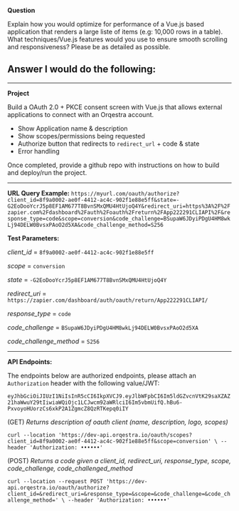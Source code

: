 **Question**

Explain how you would optimize for performance of a Vue.js based application that renders a large liste of items (e.g: 10,000 rows in a table). What techniques/Vue.js features would you use to ensure smooth scrolling and responsiveness? Please be as detailed as possible.

**Answer**
I would do the following:
- 

---

**Project**

Build a OAuth 2.0 + PKCE consent screen with Vue.js that allows external applications to connect with an Orqestra account.


- Show Application name & description
- Show scopes/permissions being requested
- Authorize button that redirects to `redirect_url` + code & state
- Error handling

Once completed, provide a github repo with instructions on how to build and deploy/run the project.

---
**URL Query Example:**
`https://myurl.com/oauth/authorize?client_id=8f9a0002-ae0f-4412-ac4c-902f1e88e5ff&state=-G2EoDooYcrJ5p8EF1AM677T8BvnSMxQMU4HtUjoQ4Y&redirect_uri=https%3A%2F%2Fzapier.com%2Fdashboard%2Fauth%2Foauth%2Freturn%2FApp222291CLIAPI%2F&response_type=code&scope=conversion&code_challenge=BSupaW6JDyiPDgU4HM8wkLj94DELW0BvsxPAoO2d5XA&code_challenge_method=S256`


**Test Parameters:**

_client_id_ = `8f9a0002-ae0f-4412-ac4c-902f1e88e5ff`

_scope_ = `conversion`

_state_ = `-G2EoDooYcrJ5p8EF1AM677T8BvnSMxQMU4HtUjoQ4Y`

_redirect_uri_ = `https://zapier.com/dashboard/auth/oauth/return/App222291CLIAPI/`

_response_type_ = `code`

_code_challenge_ = `BSupaW6JDyiPDgU4HM8wkLj94DELW0BvsxPAoO2d5XA`

_code_challenge_method_ = `S256`


---

**API Endpoints:**

The endpoints below are authorized endpoints, please attach an `Authorization` header with the following value/JWT:

`eyJhbGciOiJIUzI1NiIsInR5cCI6IkpXVCJ9.eyJlbWFpbCI6Im5ldGZvcnVtK29saXZAZ21haWwuY29tIiwiaWQiOjc1LCJwcm92aWRlciI6Im5vbmUifQ.hBu6-PxvoyoHUorzCs6xkP2A1ZgmcZ8QzRTKepq0iIY`

(GET) _Returns description of oauth client (name, description, logo, scopes)_

`curl --location 'https://dev-api.orqestra.io/oauth/scopes?client_id=8f9a0002-ae0f-4412-ac4c-902f1e88e5ff&scope=conversion' \
--header 'Authorization: ••••••'`

(POST) _Returns a code given a client_id, redirect_uri, response_type, scope, code_challenge, code_challenged_method_

`curl --location --request POST 'https://dev-api.orqestra.io/oauth/authorize?client_id=&redirect_uri=&response_type=&scope=&code_challenge=&code_challenge_method=' \
--header 'Authorization: ••••••'`
